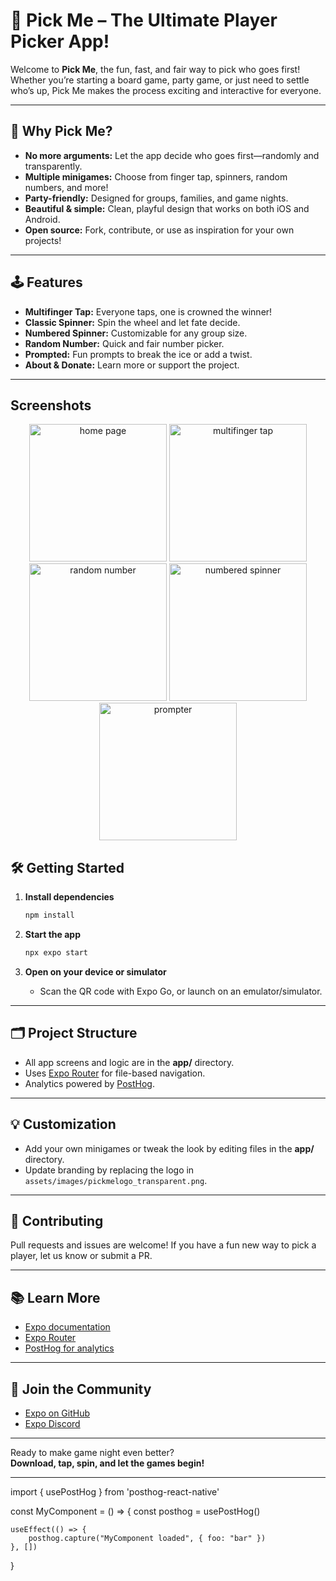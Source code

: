# 🎲 Pick Me – The Ultimate Player Picker App!

Welcome to **Pick Me**, the fun, fast, and fair way to pick who goes first! Whether you’re starting a board game, party game, or just need to settle who’s up, Pick Me makes the process exciting and interactive for everyone.

---

## 🚀 Why Pick Me?

- **No more arguments:** Let the app decide who goes first—randomly and transparently.
- **Multiple minigames:** Choose from finger tap, spinners, random numbers, and more!
- **Party-friendly:** Designed for groups, families, and game nights.
- **Beautiful & simple:** Clean, playful design that works on both iOS and Android.
- **Open source:** Fork, contribute, or use as inspiration for your own projects!

---

## 🕹️ Features

- **Multifinger Tap:** Everyone taps, one is crowned the winner!
- **Classic Spinner:** Spin the wheel and let fate decide.
- **Numbered Spinner:** Customizable for any group size.
- **Random Number:** Quick and fair number picker.
- **Prompted:** Fun prompts to break the ice or add a twist.
- **About & Donate:** Learn more or support the project.

---

## Screenshots

<div align="center">

  <img src="https://github.com/user-attachments/assets/5061e6d2-49b7-42a3-9b18-d30d57cc78b1" alt="home page" width="220"/>
  <img src="https://github.com/user-attachments/assets/99be12cf-eca1-40e8-8100-08ce8ec4f46a" alt="multifinger tap" width="220"/>
  <img src="https://github.com/user-attachments/assets/e7953353-8659-4cc5-9619-dda6de939350" alt="random number" width="220"/>
  <img src="https://github.com/user-attachments/assets/2fa4771d-6e47-43bf-a538-56db80b665ba" alt="numbered spinner" width="220"/>
  <img src="https://github.com/user-attachments/assets/73cb5c7d-471b-4e23-8196-ff005cd31bd4" alt="prompter" width="220"/>

</div>

## 🛠️ Getting Started

1. **Install dependencies**

   ```bash
   npm install
   ```

2. **Start the app**

   ```bash
   npx expo start
   ```

3. **Open on your device or simulator**
   - Scan the QR code with Expo Go, or launch on an emulator/simulator.

---

## 🗂️ Project Structure

- All app screens and logic are in the **app/** directory.
- Uses [Expo Router](https://docs.expo.dev/router/introduction) for file-based navigation.
- Analytics powered by [PostHog](https://posthog.com/).

---

## 💡 Customization

- Add your own minigames or tweak the look by editing files in the **app/** directory.
- Update branding by replacing the logo in `assets/images/pickmelogo_transparent.png`.

---

## 🤝 Contributing

Pull requests and issues are welcome! If you have a fun new way to pick a player, let us know or submit a PR.

---

## 📚 Learn More

- [Expo documentation](https://docs.expo.dev/)
- [Expo Router](https://docs.expo.dev/router/introduction/)
- [PostHog for analytics](https://posthog.com/)

---

## 💬 Join the Community

- [Expo on GitHub](https://github.com/expo/expo)
- [Expo Discord](https://chat.expo.dev)

---

Ready to make game night even better?  
**Download, tap, spin, and let the games begin!**

---

import { usePostHog } from 'posthog-react-native'

const MyComponent = () => {
    const posthog = usePostHog()

    useEffect(() => {
        posthog.capture("MyComponent loaded", { foo: "bar" })
    }, [])
}
